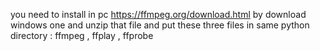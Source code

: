 you need to install in pc https://ffmpeg.org/download.html    by download windows one and unzip that file and put these three files in same python directory : ffmpeg , ffplay , ffprobe 
